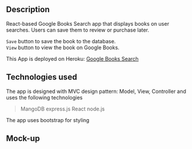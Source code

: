 ## Description

React-based Google Books Search app that displays books on user searches. Users can save them to review or purchase later. 

`Save` button to save the book to the database.<br>
`View` button to view the book on Google Books.

This App is deployed on Heroku: [Google Books Search]()

## Technologies used

The app is designed with MVC design pattern: Model, View, Controller and uses the following technologies

> MangoDB
> express.js
> React
> node.js

The app uses bootstrap for styling
## Mock-up


